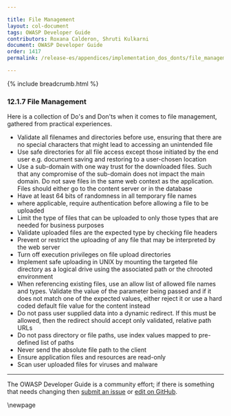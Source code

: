 ```yaml
---

title: File Management
layout: col-document
tags: OWASP Developer Guide
contributors: Roxana Calderon, Shruti Kulkarni
document: OWASP Developer Guide
order: 1417
permalink: /release-es/appendices/implementation_dos_donts/file_management/

---
```


{% include breadcrumb.html %}

### 12.1.7 File Management

Here is a collection of Do's and Don'ts when it comes to file management, gathered from practical experiences.

* Validate all filenames and directories before use, ensuring that there are no special characters
    that might lead to accessing an unintended file
* Use safe directories for all file access except those initiated by the end user
    e.g. document saving and restoring to a user-chosen location
* Use a sub-domain with one way trust for the downloaded files.
    Such that any compromise of the sub-domain does not impact the main domain.
    Do not save files in the same web context as the application.
    Files should either go to the content  server or in the database
* Have at least 64 bits of randomness in all temporary file names
* where applicable, require authentication before allowing a file to be uploaded
* Limit the type of files that can be uploaded to only those types that are needed for business purposes
* Validate uploaded files are the expected type by checking file headers
* Prevent or restrict the uploading of any file that may be interpreted by the web server
* Turn off execution privileges on file upload directories
* Implement safe uploading in UNIX by mounting the targeted file directory as a logical drive
    using the associated path or the chrooted environment
* When referencing existing files, use an allow list of allowed file names and types.
    Validate the value of the parameter being passed and if it does not match one of the expected values,
    either reject it or use a hard coded default file value for the content instead
* Do not pass user supplied data into a dynamic redirect.
    If this must be allowed, then the redirect should accept only validated, relative path URLs
* Do not pass directory or file paths, use index values mapped to pre-defined list of paths
* Never send the absolute file path to the client
* Ensure application files and resources are read-only
* Scan user uploaded files for viruses and malware

----

The OWASP Developer Guide is a community effort; if there is something that needs changing
then [submit an issue][issue140107] or [edit on GitHub][edit140107].

[edit140107]: https://github.com/OWASP/www-project-developer-guide/blob/main/draft/14-appendices/01-implementation-dos-donts/07-file-management.md
[issue140107]: https://github.com/OWASP/www-project-developer-guide/issues/new?labels=enhancement&template=request.md&title=Update:%20/14-appendices/01-implementation-dos-donts/07-file-management

\newpage
